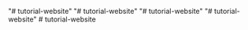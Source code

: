 "# tutorial-website" 
"# tutorial-website" 
"# tutorial-website" 
"# tutorial-website" 
#   t u t o r i a l - w e b s i t e  
 